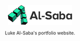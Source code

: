 <div align="center">
    <img src="img/branding/al-saba.svg" alt="Al-Saba" width="200">
    <p>Luke Al-Saba's portfolio website.</p>
</div>